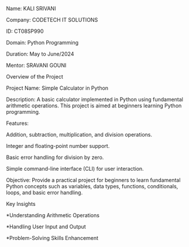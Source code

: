 Name: KALI SRIVANI

Company: CODETECH IT SOLUTIONS

ID: CT08SP990

Domain: Python Programming

Duration: May to June/2024

Mentor: SRAVANI GOUNI

Overview of the Project

Project Name: Simple Calculator in Python

Description:
A basic calculator implemented in Python using fundamental arithmetic operations. This project is aimed at beginners learning Python programming.

Features:

Addition, subtraction, multiplication, and division operations.

Integer and floating-point number support.

Basic error handling for division by zero.

Simple command-line interface (CLI) for user interaction.

Objective: Provide a practical project for beginners to learn fundamental Python concepts such as variables, data types, functions, conditionals, loops, and basic error handling.

Key Insights

*Understanding Arithmetic Operations

*Handling User Input and Output

*Problem-Solving Skills Enhancement
